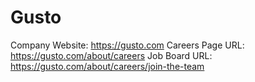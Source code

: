 # Gusto

Company Website: https://gusto.com
Careers Page URL: https://gusto.com/about/careers
Job Board URL: https://gusto.com/about/careers/join-the-team